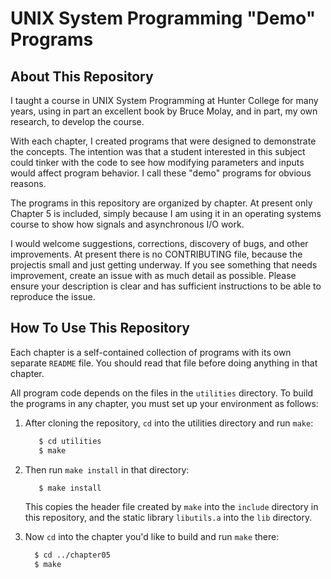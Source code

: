 # UNIX System Programming "Demo" Programs

## About This Repository
I taught a course in UNIX System Programming at Hunter College for many years,
using in part an excellent book by Bruce Molay, and in part, my own research,
to develop the course.

With each chapter, I created programs that were designed to demonstrate the
concepts. The intention was that a student interested in this subject could
tinker with the code to see how modifying parameters and inputs would affect
program behavior. I call these "demo" programs for obvious reasons.

The programs in this repository are organized by chapter. At present only
Chapter 5 is included, simply because I am using it in an operating systems course
to show how signals and asynchronous I/O work.

I would welcome suggestions, corrections, discovery of bugs, and other improvements. At present there is no CONTRIBUTING file, because the projectis small and
just getting underway.  If you see something that needs improvement,
create an issue with as much detail as possible. 
Please ensure your description is clear and has sufficient instructions to be able to reproduce the issue.

## How To Use This Repository

Each chapter is a self-contained collection of programs with its own separate
`README` file.  You should read that file before doing anything in that chapter.

All program code depends on the files in the `utilities` directory. To build
the programs in any chapter, you must set up your environment as follows:

1. After cloning the repository, `cd` into the utilities directory and run `make`:

   ```bash
      $ cd utilities
      $ make
   ```

1. Then run `make install` in that directory:

   ```bash
      $ make install
   ```
   This copies the header file created by `make` into the `include` directory in
   this repository, and the static library `libutils.a` into the `lib`
   directory.

1. Now `cd` into the chapter you'd like to build and run `make` there:

   ```bash
     $ cd ../chapter05
     $ make
   ```


